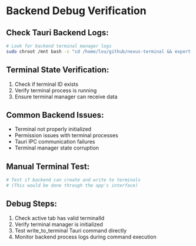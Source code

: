 # Backend Debug Verification

## Check Tauri Backend Logs:
```bash
# Look for backend terminal manager logs
sudo chroot /mnt bash -c "cd /home/lou/github/nexus-terminal && export HOME=/home/lou && export DISPLAY=:0 && export XDG_RUNTIME_DIR=/run/user/1000 && export OLLAMA_MODELS=/mnt/media/workspace/models && npm run tauri dev 2>&1 | grep -E '(write_to_terminal|terminal_manager)'"
```

## Terminal State Verification:
1. Check if terminal ID exists
2. Verify terminal process is running
3. Ensure terminal manager can receive data

## Common Backend Issues:
- Terminal not properly initialized
- Permission issues with terminal processes  
- Tauri IPC communication failures
- Terminal manager state corruption

## Manual Terminal Test:
```bash
# Test if backend can create and write to terminals
# (This would be done through the app's interface)
```

## Debug Steps:
1. Check active tab has valid terminalId
2. Verify terminal manager is initialized
3. Test write_to_terminal Tauri command directly
4. Monitor backend process logs during command execution

